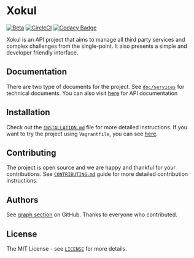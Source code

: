 Xokul
=====

[![Beta](https://assets.omu.sh/badge/beta.svg)](https://baum.omu.edu.tr "BAUM
Beta")
[![CircleCI](https://circleci.com/gh/omu/xokul/tree/master.svg?style=svg&circle-token=35d56d8f2a30dabd31232fa0426841724b2e5789)](https://circleci.com/gh/omu/xokul/tree/master)
[![Codacy Badge](https://api.codacy.com/project/badge/Grade/603a4334a88c4b0bb1e042e101d8ea55)](https://www.codacy.com?utm_source=github.com&amp;utm_medium=referral&amp;utm_content=omu/xokul&amp;utm_campaign=Badge_Grade)

Xokul is an API project that aims to manage all third party services and complex challenges from the single-point. It also presents a simple and developer friendly interface.

Documentation
-------------

There are two type of documents for the project. See [`doc/services`](/doc/services) for technical documents. You can also visit [here](https://developer.omu.edu.tr) for API documentation

Installation
------------

Check out the [`INSTALLATION.md`](https://github.com/omu/xokul/blob/master/doc/development/INSTALLATION.md) file for more detailed instructions. If you want to try the project using `Vagrantfile`, you can see [here](https://www.vagrantup.com/intro/index.html).

Contributing
-------------

The project is open source and we are happy and thankful for your contributions. See [`CONTRIBUTING.md`](/CONTRIBUTING.md) guide for more detailed contribution instructions.

Authors
-------

See [graph section](https://github.com/omu/xokul/graphs/contributors) on GitHub. Thanks to everyone who contributed.

License
-------

The MIT License - see [`LICENSE`](/LICENSE) for more details.
